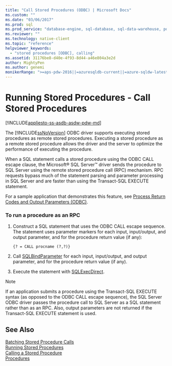 ```yaml
---
title: "Call Stored Procedures (ODBC) | Microsoft Docs"
ms.custom: ""
ms.date: "03/06/2017"
ms.prod: sql
ms.prod_service: "database-engine, sql-database, sql-data-warehouse, pdw"
ms.reviewer: ""
ms.technology: native-client
ms.topic: "reference"
helpviewer_keywords: 
  - "stored procedures [ODBC], calling"
ms.assetid: 31176be8-d40e-4f93-8d44-a46e804a3e2d
author: MightyPen
ms.author: genemi
monikerRange: ">=aps-pdw-2016||=azuresqldb-current||=azure-sqldw-latest||>=sql-server-2016||=sqlallproducts-allversions||>=sql-server-linux-2017||=azuresqldb-mi-current"
---
```

# Running Stored Procedures - Call Stored Procedures
[!INCLUDE[appliesto-ss-asdb-asdw-pdw-md](../../includes/appliesto-ss-asdb-asdw-pdw-md.md)]

  The [!INCLUDE[ssNoVersion](../../includes/ssnoversion-md.md)] ODBC driver supports executing stored procedures as remote stored procedures. Executing a stored procedure as a remote stored procedure allows the driver and the server to optimize the performance of executing the procedure.  
  
  When a SQL statement calls a stored procedure using the ODBC CALL escape clause, the Microsoft® SQL Server™ driver sends the procedure to SQL Server using the remote stored procedure call (RPC) mechanism. RPC requests bypass much of the statement parsing and parameter processing in SQL Server and are faster than using the Transact-SQL EXECUTE statement.  
  
 For a sample application that demonstrates this feature, see [Process Return Codes and Output Parameters &#40;ODBC&#41;](../../relational-databases/native-client-odbc-how-to/running-stored-procedures-process-return-codes-and-output-parameters.md).  
  
### To run a procedure as an RPC  
  
1.  Construct a SQL statement that uses the ODBC CALL escape sequence. The statement uses parameter markers for each input, input/output, and output parameter, and for the procedure return value (if any):  
  
    ```  
    {? = CALL procname (?,?)}  
    ```  
  
2.  Call [SQLBindParameter](../../relational-databases/native-client-odbc-api/sqlbindparameter.md) for each input, input/output, and output parameter, and for the procedure return value (if any).  
  
3.  Execute the statement with [SQLExecDirect](https://go.microsoft.com/fwlink/?LinkId=58399).  
  
> [!NOTE]  
>  If an application submits a procedure using the Transact-SQL EXECUTE syntax (as opposed to the ODBC CALL escape sequence), the SQL Server ODBC driver passes the procedure call to SQL Server as a SQL statement rather than as an RPC. Also, output parameters are not returned if the Transact-SQL EXECUTE statement is used.  
  
## See Also  
  [Batching Stored Procedure Calls](../../relational-databases/native-client-odbc-stored-procedures/batching-stored-procedure-calls.md)   
 [Running Stored Procedures](../../relational-databases/native-client-odbc-stored-procedures/running-stored-procedures.md)   
 [Calling a Stored Procedure](../../relational-databases/native-client-odbc-stored-procedures/calling-a-stored-procedure.md)   
 [Procedures](../../relational-databases/native-client-odbc-queries/executing-statements/procedures.md)  
  
  

